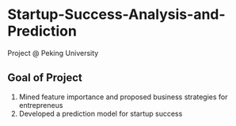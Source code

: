 # Startup-Success-Analysis-and-Prediction
Project @ Peking University

## Goal of Project
1. Mined feature importance and proposed business strategies for entrepreneus
2. Developed a prediction model for startup success
